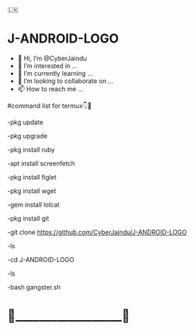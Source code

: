 🇱🇰

# J-ANDROID-LOGO

- 👋 Hi, I’m @CyberJaindu
- 👀 I’m interested in ...
- 🌱 I’m currently learning ...
- 💞️ I’m looking to collaborate on ...
- 📫 How to reach me ...

 #command list for termux👇🥲


-pkg update

-pkg upgrade

-pkg install ruby

-apt install screenfetch

-pkg install figlet

-pkg install wget

-gem install lolcat

-pkg install git

-git clone https://github.com/CyberJaindu/J-ANDROID-LOGO

-ls

-cd J-ANDROID-LOGO

-ls

-bash gangster.sh



# 🥷__________________🚫
